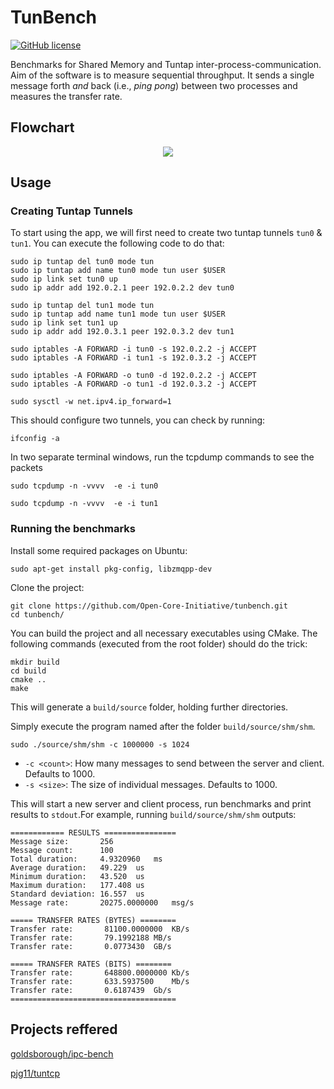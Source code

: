 # TunBench

[![GitHub license](https://img.shields.io/github/license/mashape/apistatus.svg?style=flat-square)](http://goldsborough.mit-license.org)

Benchmarks for Shared Memory and Tuntap inter-process-communication. Aim of the software is to measure sequential throughput. It sends a single message forth _and_ back (i.e., *ping pong*) between two processes and measures the transfer rate.


## Flowchart

<p  align="center">

<img  src="https://github.com/PrajvalRaval/ipc-bench/assets/41849970/2802a83f-a086-4444-abee-7ed93b396105">

</p>



## Usage

### Creating Tuntap Tunnels

To start using the app, we will first need to create two tuntap tunnels `tun0` & `tun1`.
You can execute the following code to do that:

```shell
sudo ip tuntap del tun0 mode tun
sudo ip tuntap add name tun0 mode tun user $USER
sudo ip link set tun0 up
sudo ip addr add 192.0.2.1 peer 192.0.2.2 dev tun0

sudo ip tuntap del tun1 mode tun
sudo ip tuntap add name tun1 mode tun user $USER
sudo ip link set tun1 up
sudo ip addr add 192.0.3.1 peer 192.0.3.2 dev tun1

sudo iptables -A FORWARD -i tun0 -s 192.0.2.2 -j ACCEPT
sudo iptables -A FORWARD -i tun1 -s 192.0.3.2 -j ACCEPT

sudo iptables -A FORWARD -o tun0 -d 192.0.2.2 -j ACCEPT
sudo iptables -A FORWARD -o tun1 -d 192.0.3.2 -j ACCEPT

sudo sysctl -w net.ipv4.ip_forward=1
```

This should configure two tunnels, you can check by running:

```shell
ifconfig -a
```

In two separate terminal windows, run the tcpdump commands to see the packets

```shell
sudo tcpdump -n -vvvv  -e -i tun0
```

```shell
sudo tcpdump -n -vvvv  -e -i tun1
```

### Running the benchmarks

Install some required packages on Ubuntu:

```shell
sudo apt-get install pkg-config, libzmqpp-dev
```

Clone the project:

```shell
git clone https://github.com/Open-Core-Initiative/tunbench.git
cd tunbench/
```

You can build the project and all necessary executables using CMake. The following commands (executed from the root folder) should do the trick:

```shell
mkdir build
cd build
cmake ..
make
```

This will generate a `build/source` folder, holding further directories.

Simply execute the program named after the folder `build/source/shm/shm`.

```shell
sudo ./source/shm/shm -c 1000000 -s 1024
```

* `-c <count>`: How many messages to send between the server and client. Defaults to 1000.
* `-s <size>`: The size of individual messages. Defaults to 1000.

This will start a new server and client process, run benchmarks and print results to `stdout`.For example, running `build/source/shm/shm` outputs:

```
============ RESULTS ================
Message size:       256
Message count:      100
Total duration:     4.9320960	ms
Average duration:   49.229	us
Minimum duration:   43.520	us
Maximum duration:   177.408	us
Standard deviation: 16.557	us
Message rate:       20275.0000000	msg/s

===== TRANSFER RATES (BYTES) ========
Transfer rate:       81100.0000000	KB/s
Transfer rate:       79.1992188	MB/s
Transfer rate:       0.0773430	GB/s

===== TRANSFER RATES (BITS) ========
Transfer rate:       648800.0000000	Kb/s
Transfer rate:       633.5937500	Mb/s
Transfer rate:       0.6187439	Gb/s
=====================================
```
## Projects reffered

[goldsborough/ipc-bench](https://github.com/goldsborough/ipc-bench)

[pjg11/tuntcp](https://github.com/pjg11/tuntcp.git)
